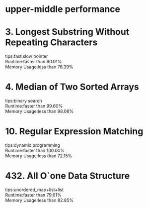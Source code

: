 # upper-middle performance
# 3. Longest Substring Without Repeating Characters
tips:fast slow pointer  
Runtime:faster than 90.01%  
Memory Usage:less than 76.39%
# 4. Median of Two Sorted Arrays
tips:binary search  
Runtime:faster than 99.60%  
Memory Usage:less than 98.08%
# 10. Regular Expression Matching
tips:dynamic programming  
Runtime:faster than 100.00%  
Memory Usage:less than 72.15%
# 432. All O`one Data Structure
tips:unordered_map+list+list  
Runtime:faster than 79.61%  
Memory Usage:less than 82.85%
